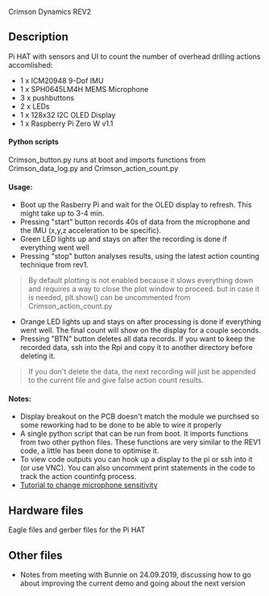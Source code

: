 Crimson Dynamics REV2

## Description
Pi HAT with sensors and UI to count the number of overhead drilling actions accomlished:
- 1 x ICM20948 9-Dof IMU 
- 1 x SPH0645LM4H MEMS Microphone
- 3 x pushbuttons
- 2 x LEDs
- 1 x 128x32 I2C OLED Display 
- 1 x Raspberry Pi Zero W v1.1

#### Python scripts
Crimson_button.py runs at boot and imports functions from Crimson_data_log.py and Crimson_action_count.py

#### Usage:
- Boot up the Rasberry Pi and wait for the OLED display to refresh. This might take up to 3-4 min.  
- Pressing "start" button records 40s of data from the microphone and the IMU (x,y,z acceleration to be specific). 
- Green LED lights up and stays on after the recording is done if everything went well 
- Pressing "stop" button analyses results, using the latest action counting technique from rev1.
> By default plotting is not enabled because it slows everything down and requires a way to close the plot window to proceed. but in case it is needed, plt.show() can be uncommented from Crimson_action_count.py
- Orange LED lights up and stays on after processing is done if everything went well. The final count will show on the display for a couple seconds. 
- Pressing "BTN" button deletes all data records. If you want to keep the recorded data, ssh into the Rpi and copy it to another directory before deleting it. 
> If you don't delete the data, the next recording will just be appended to the current file and give false action count results. 

#### Notes: 
- Display breakout on the PCB doesn't match the module we purchsed so some reworking had to be done to be able to wire it properly 
- A single python script that can be run from boot. It imports functions from two other python files. These functions are very similar to the REV1 code, a little has been done to optimise it. 
- To view code outputs you can hook up a display to the pi or ssh into it (or use VNC). You can also uncomment print statements in the code to track the action countinfg process. 
- [Tutorial to change microphone sensitivity](https://learn.adafruit.com/adafruit-i2s-mems-microphone-breakout/raspberry-pi-wiring-and-test)

## Hardware files
Eagle files and gerber files for the Pi HAT

## Other files
* Notes from meeting with Bunnie on 24.09.2019, discussing how to go about improving the current demo and going about the next version 